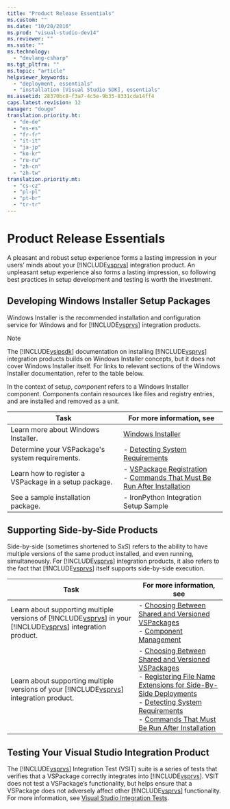 ```yaml
---
title: "Product Release Essentials"
ms.custom: ""
ms.date: "10/20/2016"
ms.prod: "visual-studio-dev14"
ms.reviewer: ""
ms.suite: ""
ms.technology: 
  - "devlang-csharp"
ms.tgt_pltfrm: ""
ms.topic: "article"
helpviewer_keywords: 
  - "deployment, essentials"
  - "installation [Visual Studio SDK], essentials"
ms.assetid: 28370bc8-f3a7-4c5e-9b35-8331cda14ff4
caps.latest.revision: 12
manager: "douge"
translation.priority.ht: 
  - "de-de"
  - "es-es"
  - "fr-fr"
  - "it-it"
  - "ja-jp"
  - "ko-kr"
  - "ru-ru"
  - "zh-cn"
  - "zh-tw"
translation.priority.mt: 
  - "cs-cz"
  - "pl-pl"
  - "pt-br"
  - "tr-tr"
---
```

# Product Release Essentials
A pleasant and robust setup experience forms a lasting impression in your users’ minds about your [!INCLUDE[vsprvs](../code-quality/includes/vsprvs_md.md)] integration product. An unpleasant setup experience also forms a lasting impression, so following best practices in setup development and testing is worth the investment.  
  
## Developing Windows Installer Setup Packages  
 Windows Installer is the recommended installation and configuration service for Windows and for [!INCLUDE[vsprvs](../code-quality/includes/vsprvs_md.md)] integration products.  
  
> [!NOTE]
>  The [!INCLUDE[vsipsdk](../extensibility/includes/vsipsdk_md.md)] documentation on installing [!INCLUDE[vsprvs](../code-quality/includes/vsprvs_md.md)] integration products builds on Windows Installer concepts, but it does not cover Windows Installer itself. For links to relevant sections of the Windows Installer documentation, refer to the table below.  
  
 In the context of setup, *component* refers to a Windows Installer component. Components contain resources like files and registry entries, and are installed and removed as a unit.  
  
|Task|For more information, see|  
|----------|-------------------------------|  
|Learn more about Windows Installer.|[Windows Installer](http://msdn.microsoft.com/library/aa372866.aspx)|  
|Determine your VSPackage's system requirements.|-   [Detecting System Requirements](../extensibility/internals/detecting-system-requirements.md)|  
|Learn how to register a VSPackage in a setup package.|-   [VSPackage Registration](../extensibility/internals/vspackage-registration.md)<br />-   [Commands That Must Be Run After Installation](../extensibility/internals/commands-that-must-be-run-after-installation.md)|  
|See a sample installation package.|-   IronPython Integration Setup Sample|  
  
## Supporting Side-by-Side Products  
 Side-by-side (sometimes shortened to *SxS*) refers to the ability to have multiple versions of the same product installed, and even running, simultaneously. For [!INCLUDE[vsprvs](../code-quality/includes/vsprvs_md.md)] integration products, it also refers to the fact that [!INCLUDE[vsprvs](../code-quality/includes/vsprvs_md.md)] itself supports side-by-side execution.  
  
|Task|For more information, see|  
|----------|-------------------------------|  
|Learn about supporting multiple versions of [!INCLUDE[vsprvs](../code-quality/includes/vsprvs_md.md)] in your [!INCLUDE[vsprvs](../code-quality/includes/vsprvs_md.md)] integration product.|-   [Choosing Between Shared and Versioned VSPackages](../extensibility/choosing-between-shared-and-versioned-vspackages.md)<br />-   [Component Management](../extensibility/internals/component-management.md)|  
|Learn about supporting multiple versions of your [!INCLUDE[vsprvs](../code-quality/includes/vsprvs_md.md)] integration product.|-   [Choosing Between Shared and Versioned VSPackages](../extensibility/choosing-between-shared-and-versioned-vspackages.md)<br />-   [Registering File Name Extensions for Side-By-Side Deployments](../extensibility/registering-file-name-extensions-for-side-by-side-deployments.md)<br />-   [Detecting System Requirements](../extensibility/internals/detecting-system-requirements.md)<br />-   [Commands That Must Be Run After Installation](../extensibility/internals/commands-that-must-be-run-after-installation.md)|  
  
## Testing Your Visual Studio Integration Product  
 The [!INCLUDE[vsprvs](../code-quality/includes/vsprvs_md.md)] Integration Test (VSIT) suite is a series of tests that verifies that a VSPackage correctly integrates into [!INCLUDE[vsprvs](../code-quality/includes/vsprvs_md.md)]. VSIT does not test a VSPackage’s functionality, but helps ensure that a VSPackage does not adversely affect other [!INCLUDE[vsprvs](../code-quality/includes/vsprvs_md.md)] functionality. For more information, see [Visual Studio Integration Tests](http://msdn.microsoft.com/en-us/8d741735-7d93-46c2-ab93-01da7a0e016d).